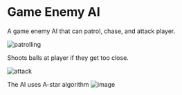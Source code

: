# Game Enemy AI
A game enemy AI that can patrol, chase, and attack player.


![patrolling](https://github.com/vincentc168777/Game-Enemy-AI/assets/93815609/9fc21a53-ccce-4913-a0a1-128db4f6f8a8)


Shoots balls at player if they get too close.

![attack](https://github.com/vincentc168777/Game-Enemy-AI/assets/93815609/faeff65e-625d-4e92-b841-a0ff09dbc0f9)


The AI uses A-star algorithm
![image](https://github.com/vincentc168777/Game-Enemy-AI/assets/93815609/ebfa15fb-eac1-416d-95e9-5f0d441f4a5b)

